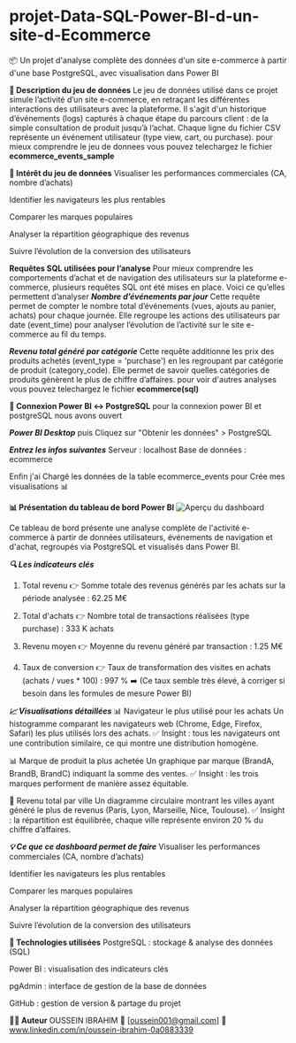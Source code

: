 # projet-Data-SQL-Power-BI-d-un-site-d-Ecommerce
📦 Un projet d'analyse complète des données d'un site e-commerce à partir d'une base PostgreSQL, avec visualisation dans Power BI

**🧾 Description du jeu de données**
Le jeu de données utilisé dans ce projet simule l’activité d’un site e-commerce, en retraçant les différentes interactions des utilisateurs avec la plateforme. Il s'agit d'un historique d’événements (logs) capturés à chaque étape du parcours client : de la simple consultation de produit jusqu’à l’achat.
Chaque ligne du fichier CSV représente un événement utilisateur (type view, cart, ou purchase).
pour mieux comprendre le jeu de donnees vous pouvez telechargez le fichier **ecommerce_events_sample**

**📌 Intérêt du jeu de données**
Visualiser les performances commerciales (CA, nombre d’achats)

Identifier les navigateurs les plus rentables

Comparer les marques populaires

Analyser la répartition géographique des revenus

Suivre l’évolution de la conversion des utilisateurs

**Requêtes SQL utilisées pour l’analyse**
Pour mieux comprendre les comportements d’achat et de navigation des utilisateurs sur la plateforme e-commerce, plusieurs requêtes SQL ont été mises en place. Voici ce qu’elles permettent d’analyser
***Nombre d’événements par jour***
Cette requête permet de compter le nombre total d’événements (vues, ajouts au panier, achats) pour chaque journée. Elle regroupe les actions des utilisateurs par date (event_time) pour analyser l’évolution de l’activité sur le site e-commerce au fil du temps.

***Revenu total généré par catégorie***
Cette requête additionne les prix des produits achetés (event_type = 'purchase') en les regroupant par catégorie de produit (category_code). Elle permet de savoir quelles catégories de produits génèrent le plus de chiffre d’affaires.
pour voir d'autres analyses vous pouvez telechargez le fichier **ecommerce(sql)**

**🔌 Connexion Power BI ↔ PostgreSQL**
pour la connexion power BI et postgreSQL nous avons ouvert

***Power BI Desktop*** puis
Cliquez sur "Obtenir les données" > PostgreSQL

***Entrez les infos suivantes***
Serveur : localhost
Base de données : ecommerce

Enfin j'ai Chargé les données de la table ecommerce_events pour Crée mes visualisations 📊

**📊 Présentation du tableau de bord Power BI**
![Aperçu du dashboard](ecommerce-dashbord.PNG)

Ce tableau de bord présente une analyse complète de l'activité e-commerce à partir de données utilisateurs, événements de navigation et d'achat, regroupés via PostgreSQL et visualisés dans Power BI.

***🔍 Les indicateurs clés***
1. Total revenu
👉 Somme totale des revenus générés par les achats sur la période analysée :
62.25 M€

2. Total d'achats
👉 Nombre total de transactions réalisées (type purchase) :
333 K achats

3. Revenu moyen
👉 Moyenne du revenu généré par transaction :
1.25 M€

4. Taux de conversion
👉 Taux de transformation des visites en achats (achats / vues * 100) :
997 %
➡️ (Ce taux semble très élevé, à corriger si besoin dans les formules de mesure Power BI)

***📈 Visualisations détaillées***
📊 Navigateur le plus utilisé pour les achats
Un histogramme comparant les navigateurs web (Chrome, Edge, Firefox, Safari) les plus utilisés lors des achats.
✅ Insight : tous les navigateurs ont une contribution similaire, ce qui montre une distribution homogène.

📊 Marque de produit la plus achetée
Un graphique par marque (BrandA, BrandB, BrandC) indiquant la somme des ventes.
✅ Insight : les trois marques performent de manière assez équitable.

🥧 Revenu total par ville
Un diagramme circulaire montrant les villes ayant généré le plus de revenus (Paris, Lyon, Marseille, Nice, Toulouse).
✅ Insight : la répartition est équilibrée, chaque ville représente environ 20 % du chiffre d’affaires.

***💡 Ce que ce dashboard permet de faire***
Visualiser les performances commerciales (CA, nombre d’achats)

Identifier les navigateurs les plus rentables

Comparer les marques populaires

Analyser la répartition géographique des revenus

Suivre l’évolution de la conversion des utilisateurs

**🧰 Technologies utilisées**
PostgreSQL : stockage & analyse des données (SQL)

Power BI : visualisation des indicateurs clés

pgAdmin : interface de gestion de la base de données

GitHub : gestion de version & partage du projet

**🙋‍♂️ Auteur**
OUSSEIN IBRAHIM
📧 [oussein001@gmail.com]
🔗 www.linkedin.com/in/oussein-ibrahim-0a0883339

